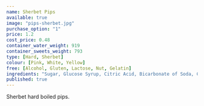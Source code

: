 ```yaml
---
name: Sherbet Pips
available: true
image: "pips-sherbet.jpg"
purchase_option: "1"
price: 1.2
cost_price: 0.48
container_water_weight: 919
container_sweets_weight: 793
type: [Hard, Sherbet]
colour: [Pink, White, Yellow]
free: [Alcohol, Gluten, Lactose, Nut, Gelatin]
ingredients: "Sugar, Glucose Syrup, Citric Acid, Bicarbonate of Soda, Colours: Beetroot, Carotene"
published: true
---
```

Sherbet hard boiled pips.